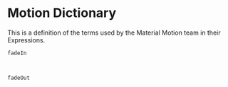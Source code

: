 # Motion Dictionary

This is a definition of the terms used by the Material Motion team in their Expressions.

    fadeIn



    fadeOut
